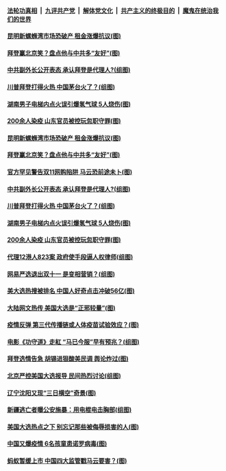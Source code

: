 ####  [法轮功真相](../../../../basic/blob/master/README.md?t=11061531) &nbsp;|&nbsp; [九评共产党](../../../../9ping.md/blob/master/README.md?t=11061531) &nbsp;|&nbsp; [解体党文化](../../../../jtdwh.md/blob/master/README.md?t=11061531)  &nbsp;|&nbsp; [共产主义的终极目的](../../../../gczydzjmd.md/blob/master/README.md?t=11061531) &nbsp;|&nbsp; [魔鬼在统治我们的世界](../../../../mgztzwmdsj.md/blob/master/README.md?t=11061531) 

#### [昆明新螺蛳湾市场恐破产 租金涨爆抗议(图)](../pages/p1/951655.md?t=11061531) 

#### [拜登赢北京笑？盘点他与中共多“友好”(图)](../pages/p1/951626.md?t=11061531) 

#### [中共副外长公开表态 承认拜登是代理人?(组图)](../pages/p1/951589.md?t=11061531) 

#### [川普拜登打得火热 中国茅台火了？(组图)](../pages/p1/951609.md?t=11061531) 

#### [湖南男子电梯内点火误引爆氢气球 5人烧伤(图)](../pages/p1/951556.md?t=11061531) 

#### [200余人染疫 山东官员被控玩忽职守罪(图)](../pages/p1/951537.md?t=11061531) 

#### [昆明新螺蛳湾市场恐破产 租金涨爆抗议(图)](../pages/p1/951655.md?t=11061531) 

#### [拜登赢北京笑？盘点他与中共多“友好”(图)](../pages/p1/951626.md?t=11061531) 

#### [官方罕见警告双11网购陷阱 马云恐前途未卜(图)](../pages/p1/951632.md?t=11061531) 

#### [中共副外长公开表态 承认拜登是代理人?(组图)](../pages/p1/951589.md?t=11061531) 

#### [川普拜登打得火热 中国茅台火了？(组图)](../pages/p1/951609.md?t=11061531) 

#### [湖南男子电梯内点火误引爆氢气球 5人烧伤(图)](../pages/p1/951556.md?t=11061531) 

#### [200余人染疫 山东官员被控玩忽职守罪(图)](../pages/p1/951537.md?t=11061531) 

#### [代理12港人823案 政府使手段逼人权律师(组图)](../pages/p1/951531.md?t=11061531) 

#### [网易严选退出双十一 是变相营销？(组图)](../pages/p1/951529.md?t=11061531) 

#### [美大选热搜被排名 中国人好奇点击冲破56亿(图)](../pages/p1/951488.md?t=11061531) 

#### [大陆网文热传 美国大选是“正邪较量”(图)](../pages/p1/951502.md?t=11061531) 

#### [疫情反弹 第三代传播链或人体疫苗试验效应？(图)](../pages/p1/951419.md?t=11061531) 

#### [电影《功守道》走紅 “马已今服”早有预兆？(组图)](../pages/p1/951434.md?t=11061531) 

#### [拜登选情告急 胡锡进狠酸美民调 舆论炸过(图)](../pages/p1/951478.md?t=11061531) 

#### [北京严控美国大选报导 民间热烈讨论(组图)](../pages/p1/951436.md?t=11061531) 

#### [辽宁沈阳又现“三日横空”奇景(图)](../pages/p1/951428.md?t=11061531) 

#### [新疆逃亡者曝公安施暴：用电棍电击胸部(组图)](../pages/p1/951425.md?t=11061531) 

#### [美国大选热点之下 别忘记那些被侮辱损害的人(图)](../pages/p1/951405.md?t=11061531) 

#### [中国又爆疫情 6名孩童患诺罗病毒(图)](../pages/p1/951408.md?t=11061531) 

#### [蚂蚁暂缓上市 中国四大监管戳马云要害？(图)](../pages/p1/951375.md?t=11061531) 

